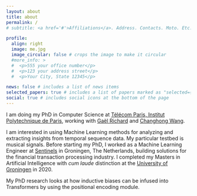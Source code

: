 ```yaml
---
layout: about
title: about
permalink: /
# subtitle: <a href='#'>Affiliations</a>. Address. Contacts. Moto. Etc.

profile:
  align: right
  image: me.jpg
  image_circular: false # crops the image to make it circular
  #more_info: >
  #  <p>555 your office number</p>
  #  <p>123 your address street</p>
  #  <p>Your City, State 12345</p>

news: false # includes a list of news items
selected_papers: true # includes a list of papers marked as "selected={true}"
social: true # includes social icons at the bottom of the page
---
```


I am doing my PhD in Computer Science at [Télécom Paris, Institut Polytechnique de Paris](https://www.ip-paris.fr/en), working with [Gaël Richard](https://perso.telecom-paristech.fr/grichard/) and [Changhong Wang](https://changhongw.github.io/).

I am interested in using Machine Learning methods for analyzing and extracting insights from temporal sequence data. My particular testbed is musical signals.
Before starting my PhD, I worked as a Machine Learning Engineer at [Sentinels](https://www.sentinels.ai/about-us) in Groningen, The Netherlands, building solutions for the financial transaction processing industry. I completed my Masters in Artificial Intelligence with _cum laude_ distinction at the [University of Groningen](https://www.rug.nl/) in 2020.

My PhD research looks at how inductive biases can be infused into Transformers by using the positional encoding module.
